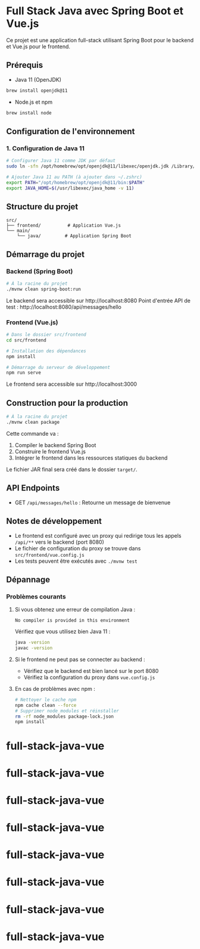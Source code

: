 # Full Stack Java avec Spring Boot et Vue.js

Ce projet est une application full-stack utilisant Spring Boot pour le backend et Vue.js pour le frontend.

## Prérequis

- Java 11 (OpenJDK)
```bash
brew install openjdk@11
```

- Node.js et npm
```bash
brew install node
```

## Configuration de l'environnement

### 1. Configuration de Java 11

```bash
# Configurer Java 11 comme JDK par défaut
sudo ln -sfn /opt/homebrew/opt/openjdk@11/libexec/openjdk.jdk /Library/Java/JavaVirtualMachines/openjdk-11.jdk

# Ajouter Java 11 au PATH (à ajouter dans ~/.zshrc)
export PATH="/opt/homebrew/opt/openjdk@11/bin:$PATH"
export JAVA_HOME=$(/usr/libexec/java_home -v 11)
```

## Structure du projet

```
src/
├── frontend/          # Application Vue.js
└── main/
    └── java/         # Application Spring Boot
```

## Démarrage du projet

### Backend (Spring Boot)

```bash
# À la racine du projet
./mvnw clean spring-boot:run
```
Le backend sera accessible sur http://localhost:8080
Point d'entrée API de test : http://localhost:8080/api/messages/hello

### Frontend (Vue.js)

```bash
# Dans le dossier src/frontend
cd src/frontend

# Installation des dépendances
npm install

# Démarrage du serveur de développement
npm run serve
```
Le frontend sera accessible sur http://localhost:3000

## Construction pour la production

```bash
# À la racine du projet
./mvnw clean package
```

Cette commande va :
1. Compiler le backend Spring Boot
2. Construire le frontend Vue.js
3. Intégrer le frontend dans les ressources statiques du backend

Le fichier JAR final sera créé dans le dossier `target/`.

## API Endpoints

- GET `/api/messages/hello` : Retourne un message de bienvenue

## Notes de développement

- Le frontend est configuré avec un proxy qui redirige tous les appels `/api/**` vers le backend (port 8080)
- Le fichier de configuration du proxy se trouve dans `src/frontend/vue.config.js`
- Les tests peuvent être exécutés avec `./mvnw test`

## Dépannage

### Problèmes courants

1. Si vous obtenez une erreur de compilation Java :
   ```
   No compiler is provided in this environment
   ```
   Vérifiez que vous utilisez bien Java 11 :
   ```bash
   java -version
   javac -version
   ```

2. Si le frontend ne peut pas se connecter au backend :
   - Vérifiez que le backend est bien lancé sur le port 8080
   - Vérifiez la configuration du proxy dans `vue.config.js`

3. En cas de problèmes avec npm :
   ```bash
   # Nettoyer le cache npm
   npm cache clean --force
   # Supprimer node_modules et réinstaller
   rm -rf node_modules package-lock.json
   npm install
   ```



# full-stack-java-vue
# full-stack-java-vue
# full-stack-java-vue
# full-stack-java-vue
# full-stack-java-vue
# full-stack-java-vue
# full-stack-java-vue
# full-stack-java-vue
